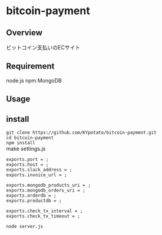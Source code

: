 # bitcoin-payment

## Overview
ビットコイン支払いのECサイト  

## Requirement
node.js npm MongoDB  

## Usage
  

## install
`git clone https://github.com/KYpotato/bitcoin-payment.git`  
`cd bitcoin-payment`  
`npm install`  
make settings.js  
```
exports.port = ;
exports.host = ;
exports.slack_address = ;
exports.invoice_url = ;

exports.mongodb_products_uri = ;
exports.mongodb_orders_uri = ;
exports.orderdb = ;
exports.productdb = ;

exports.check_tx_interval = ;
exports.check_tx_timeout = ;
```
`node server.js`  
